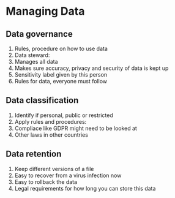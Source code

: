 # Managing Data

## Data governance

1. Rules, procedure on how to use data
1. Data steward:
 1. Manages all data
 1. Makes sure accuracy, privacy and security of data is kept up
 1. Sensitivity label given by this person
1. Rules for data, everyone must follow

## Data classification

1. Identify if personal, public or restricted
1. Apply rules and procedures:
 1. Compliace like GDPR might need to be looked at
 1. Other laws in other countries

## Data retention

1. Keep different versions of a file
1. Easy to recover from a virus infection now
1. Easy to rollback the data
1. Legal requirements for how long you can store this data
